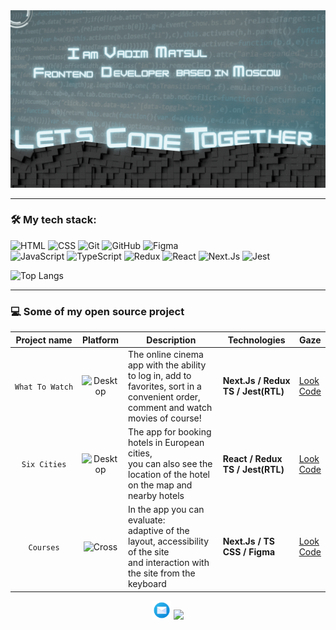 <img src='./public/Banner.gif'/>

___

### :hammer_and_wrench:  My tech stack:
![HTML](https://img.shields.io/badge/HTML-323630?style=for-the-badge&logo=HTML5&logoColor=FF0000)
![CSS](https://img.shields.io/badge/CSS-323630?style=for-the-badge&logo=CSS3&logoColor=1572B6)
![Git](https://img.shields.io/badge/Git-323630?style=for-the-badge&logo=Git&logoColor=F05032)
![GitHub](https://img.shields.io/badge/GitHub-323630?style=for-the-badge&logo=GitHub&logoColor=black)
![Figma](https://img.shields.io/badge/Figma-323630?style=for-the-badge&logo=Figma&logoColor=F24E1E)<br/>
![JavaScript](https://img.shields.io/badge/JavaScript-323630?style=for-the-badge&logo=JavaScript&logoColor=F7DF1E)
![TypeScript](https://img.shields.io/badge/TypeScript-323630?style=for-the-badge&logo=TypeScript&logoColor=1E90FF)
![Redux](https://img.shields.io/badge/Redux-323630?style=for-the-badge&logo=Redux&logoColor=0000CD)
![React](https://img.shields.io/badge/React-323630?style=for-the-badge&logo=React&logoColor=87CEFA)
![Next.Js](https://img.shields.io/badge/Next.js-323630?style=for-the-badge&logo=Next.js&logoColor=black)
![Jest](https://img.shields.io/badge/Jest-323630?style=for-the-badge&logo=Jest&logoColor=C21325)


![Top Langs](https://github-readme-stats.vercel.app/api/top-langs/?username=Vadim-Matsul&layout=compact&theme=tokyonight)

___

### :computer: Some of my open source project

| Project name | Platform | Description |  Technologies | Gaze |
|:------------:|:--------:|-------------|---------------|------|
| `What To Watch` | ![Desktop](https://img.shields.io/badge/Desktop-323630?style=for-the-badge) | The online cinema app with the ability<br/>to log in, add to favorites, sort in a convenient order,<br/>comment and watch movies of course! | **Next.Js / Redux<br/> TS / Jest(RTL)** | [Look](https://what-to-watch-delta-five.vercel.app/)<br/>[Code](https://github.com/Vadim-Matsul/what-to-watch) |
| `Six Cities` | ![Desktop](https://img.shields.io/badge/Desktop-323630?style=for-the-badge) | The app for booking hotels in European cities,<br/>you can also see the location of the hotel on the map and nearby hotels | **React / Redux<br/>TS / Jest(RTL)** | [Look](https://six-cities-react-xi.vercel.app/)<br/>[Code](https://github.com/Vadim-Matsul/Six-Cities) |
| `Courses` | ![Cross](https://img.shields.io/badge/Cross-323630?style=for-the-badge) | In the app you can evaluate:<br/>adaptive of the layout, accessibility of the site<br/>and interaction with the site from the keyboard | **Next.Js / TS<br/>CSS / Figma** | [Look](https://first-steps-next-js.vercel.app/courses/financial-analytics)<br/>[Code](https://github.com/Vadim-Matsul/Meeting-with-Next.JS) |

<p align='center'>
<a href="mailto:matsulmoscow@gmail.com"><img height="30" src="./public/email.png"></a> <a href="https://www.codewars.com/users/M_atsul_oscow/"><img height="30" src="https://www.codewars.com/users/M_atsul_oscow/badges/micro"></a>
</p>
